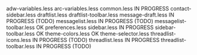 adw-variables.less
arc-variables.less
common.less						IN PROGRESS
contact-sidebar.less
draftlist.less
draftlist-toolbar.less
message-draft.less				IN PROGRESS (TODO)
messagelist.less				IN PROGRESS (TODO)
messagelist-toolbar.less		OK
preferences.less
sidebar.less					IN PROGRESS
sidebar-toolbar.less			OK
theme-colors.less				OK
theme-selector.less
threadlist-icons.less			IN PROGRESS (TODO)
threadlist.less					IN PROGRESS
threadlist-toolbar.less			IN PROGRESS (TODO)
